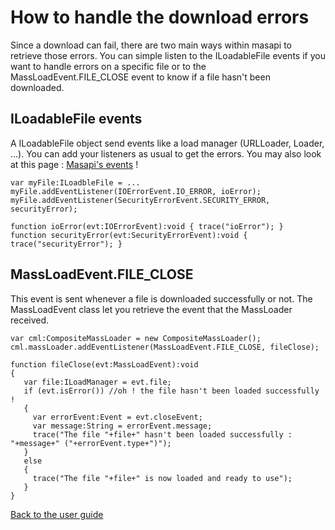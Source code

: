# How to handle the download errors #

Since a download can fail, there are two main ways within masapi to retrieve those errors. You can simple listen to the ILoadableFile events if you want to handle errors on a specific file or to the MassLoadEvent.FILE\_CLOSE event to know if a file hasn't been downloaded.

## ILoadableFile events ##

A ILoadableFile object send events like a load manager (URLLoader, Loader, ...). You can add your listeners as usual to get the errors. You may also look at this page : [Masapi's events](http://code.google.com/p/masapi/wiki/EventsHandling) !

```
var myFile:ILoadbleFile = ...
myFile.addEventListener(IOErrorEvent.IO_ERROR, ioError);
myFile.addEventListener(SecurityErrorEvent.SECURITY_ERROR, securityError);

function ioError(evt:IOErrorEvent):void { trace("ioError"); }
function securityError(evt:SecurityErrorEvent):void { trace("securityError"); }
```

## MassLoadEvent.FILE\_CLOSE ##

This event is sent whenever a file is downloaded successfully or not. The MassLoadEvent class let you retrieve the event that the MassLoader received.

```
var cml:CompositeMassLoader = new CompositeMassLoader();
cml.massLoader.addEventListener(MassLoadEvent.FILE_CLOSE, fileClose);

function fileClose(evt:MassLoadEvent):void
{
   var file:ILoadManager = evt.file;
   if (evt.isError()) //oh ! the file hasn't been loaded successfully !
   {
     var errorEvent:Event = evt.closeEvent;
     var message:String = errorEvent.message;
     trace("The file "+file+" hasn't been loaded successfully : "+message+" ("+errorEvent.type+")");
   }
   else
   {
   	 trace("The file "+file+" is now loaded and ready to use");
   }
}
```

[Back to the user guide](http://code.google.com/p/masapi/wiki/UserGuide)